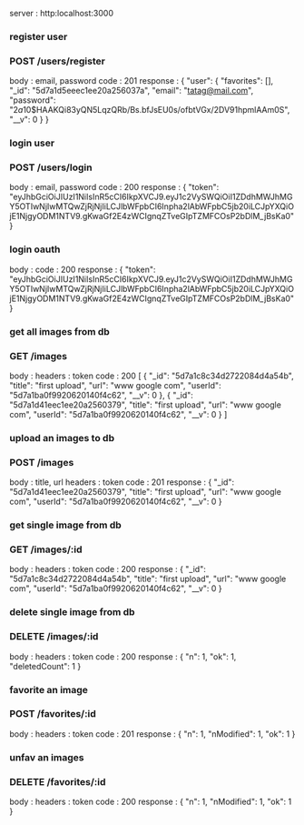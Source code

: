 server : http:localhost:3000

### register user
### POST /users/register
body        : email, password
code        : 201
response    :
{
    "user": {
        "favorites": [],
        "_id": "5d7a1d5eeec1ee20a256037a",
        "email": "tatag@mail.com",
        "password": "$2a$10$HAAKQi83yQN5LqzQRb/Bs.bfJsEU0s/ofbtVGx/2DV91hpmlAAm0S",
        "__v": 0
    }
}

### login user
### POST /users/login
body        : email, password
code        : 200
response    :
{
    "token": "eyJhbGciOiJIUzI1NiIsInR5cCI6IkpXVCJ9.eyJ1c2VySWQiOiI1ZDdhMWJhMGY5OTIwNjIwMTQwZjRjNjIiLCJlbWFpbCI6Inpha2lAbWFpbC5jb20iLCJpYXQiOjE1NjgyODM1NTV9.gKwaGf2E4zWCIgnqZTveGIpTZMFCOsP2bDlM_jBsKa0"
}

### login oauth
body        : 
code        : 200
response    :
{
    "token": "eyJhbGciOiJIUzI1NiIsInR5cCI6IkpXVCJ9.eyJ1c2VySWQiOiI1ZDdhMWJhMGY5OTIwNjIwMTQwZjRjNjIiLCJlbWFpbCI6Inpha2lAbWFpbC5jb20iLCJpYXQiOjE1NjgyODM1NTV9.gKwaGf2E4zWCIgnqZTveGIpTZMFCOsP2bDlM_jBsKa0"
}

### get all images from db
### GET /images
body        : 
headers     : token
code        : 200
[
    {
        "_id": "5d7a1c8c34d2722084d4a54b",
        "title": "first upload",
        "url": "www google com",
        "userId": "5d7a1ba0f9920620140f4c62",
        "__v": 0
    },
    {
        "_id": "5d7a1d41eec1ee20a2560379",
        "title": "first upload",
        "url": "www google com",
        "userId": "5d7a1ba0f9920620140f4c62",
        "__v": 0
    }
]

### upload an images to db
### POST /images
body        : title, url
headers     : token
code        : 201
response    : 
{
    "_id": "5d7a1d41eec1ee20a2560379",
    "title": "first upload",
    "url": "www google com",
    "userId": "5d7a1ba0f9920620140f4c62",
    "__v": 0
}

### get single image from db
### GET /images/:id
body        : 
headers     : token
code        : 200
response    : 
{
    "_id": "5d7a1c8c34d2722084d4a54b",
    "title": "first upload",
    "url": "www google com",
    "userId": "5d7a1ba0f9920620140f4c62",
    "__v": 0
}

### delete single image from db
### DELETE /images/:id
body        : 
headers     : token
code        : 200
response    : 
{
    "n": 1,
    "ok": 1,
    "deletedCount": 1
}

### favorite an image
### POST /favorites/:id
body        : 
headers     : token
code        : 201
response    : 
{
    "n": 1,
    "nModified": 1,
    "ok": 1
}

### unfav an images
### DELETE /favorites/:id
body        : 
headers     : token
code        : 200
response    : 
{
    "n": 1,
    "nModified": 1,
    "ok": 1
}
